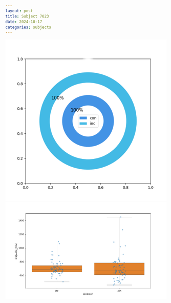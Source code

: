 ```yaml
---
layout: post
title: Subject 7023
date: 2024-10-17
categories: subjects
---
```


![](data/7023/run-7/7023_accuracy_by_condition.png)
![](data/7023/run-7/7023_rt.png)

